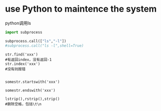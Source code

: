use Python to maintence the system
===

python调用ls
```python
import subprocess

subprocess.call(["ls","-l"])
#subprocess.call("ls -l",shell=True)
```

```
str.find('xxx')
#有返回index，没有返回-1
str.index('xxx')
#没有则报错


somestr.startswith('xxx')

somestr.endswith('xxx')

lstrip(),rstrip(),strip()
#删除空格，包括\t\n


```

